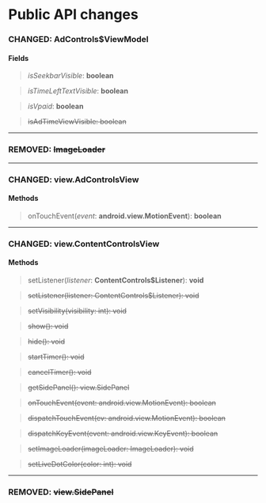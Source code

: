 # Public API changes
### CHANGED:  AdControls$ViewModel
#### Fields


> *isSeekbarVisible*: **boolean**

> *isTimeLeftTextVisible*: **boolean**

> *isVpaid*: **boolean**

> ~~isAdTimeViewVisible: boolean~~




-----

### REMOVED: ~~ImageLoader~~


-----

### CHANGED:  view.AdControlsView

#### Methods


> onTouchEvent(*event*: **android.view.MotionEvent**): **boolean**


-----

### CHANGED:  view.ContentControlsView

#### Methods


> setListener(*listener*: **ContentControls$Listener**): **void**

> ~~setListener(listener: ContentControls$Listener): void~~

> ~~setVisibility(visibility: int): void~~

> ~~show(): void~~

> ~~hide(): void~~

> ~~startTimer(): void~~

> ~~cancelTimer(): void~~

> ~~getSidePanel(): view.SidePanel~~

> ~~onTouchEvent(event: android.view.MotionEvent): boolean~~

> ~~dispatchTouchEvent(ev: android.view.MotionEvent): boolean~~

> ~~dispatchKeyEvent(event: android.view.KeyEvent): boolean~~

> ~~setImageLoader(imageLoader: ImageLoader): void~~

> ~~setLiveDotColor(color: int): void~~


-----

### REMOVED: ~~view.SidePanel~~
